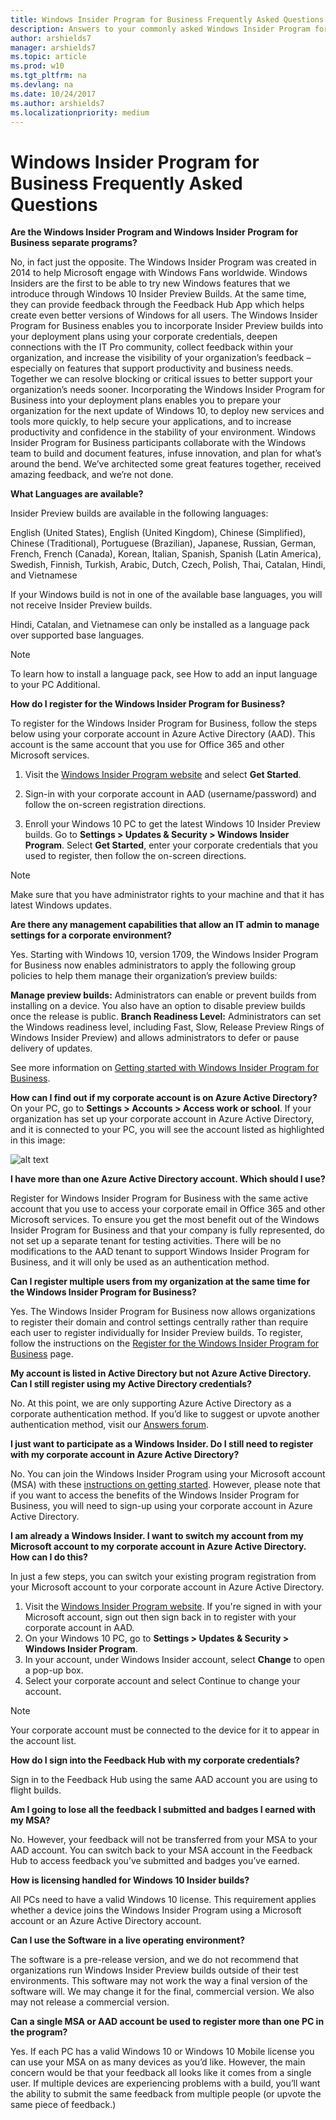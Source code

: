 ```yaml
---
title: Windows Insider Program for Business Frequently Asked Questions
description: Answers to your commonly asked Windows Insider Program for Business questions
author: arshields7
manager: arshields7
ms.topic: article
ms.prod: w10
ms.tgt_pltfrm: na
ms.devlang: na
ms.date: 10/24/2017
ms.author: arshields7
ms.localizationpriority: medium
---
```


# Windows Insider Program for Business Frequently Asked Questions
**Are the Windows Insider Program and Windows Insider Program for Business separate programs?**

No, in fact just the opposite. The Windows Insider Program was created in 2014 to help Microsoft engage with Windows Fans worldwide. Windows Insiders are the first to be able to try new Windows features that we introduce through Windows 10 Insider Preview Builds. At the same time, they can provide feedback through the Feedback Hub App which helps create even better versions of Windows for all users. The Windows Insider Program for Business enables you to incorporate Insider Preview builds into your deployment plans using your corporate credentials, deepen connections with the IT Pro community, collect feedback within your organization, and increase the visibility of your organization’s feedback – especially on features that support productivity and business needs. Together we can resolve blocking or critical issues to better support your organization’s needs sooner. Incorporating the Windows Insider Program for Business into your deployment plans enables you to prepare your organization for the next update of Windows 10, to deploy new services and tools more quickly, to help secure your applications, and to increase productivity and confidence in the stability of your environment. Windows Insider Program for Business participants collaborate with the Windows team to build and document features, infuse innovation, and plan for what’s around the bend. We’ve architected some great features together, received amazing feedback, and we’re not done.

**What Languages are available?**

Insider Preview builds are available in the following languages: 

English (United States), English (United Kingdom), Chinese (Simplified), Chinese (Traditional), Portuguese (Brazilian), Japanese, Russian, German, French, French (Canada), Korean, Italian, Spanish, Spanish (Latin America), Swedish, Finnish, Turkish, Arabic, Dutch, Czech, Polish, Thai, Catalan, Hindi, and Vietnamese

If your Windows build is not in one of the available base languages, you will not receive Insider Preview builds.

Hindi, Catalan, and Vietnamese can only be installed as a language pack over supported base languages.

> [!NOTE] 
> To learn how to install a language pack, see How to add an input language to your PC Additional.

**How do I register for the Windows Insider Program for Business?**

To register for the Windows Insider Program for Business, follow the steps below using your corporate account in Azure Active Directory (AAD). This account is the same account that you use for Office 365 and other Microsoft services.

1. Visit the [Windows Insider Program website](https://insider.windows.com) and select **Get Started**.

2. Sign-in with your corporate account in AAD (username/password) and follow the on-screen registration directions.

3. Enroll your Windows 10 PC to get the latest Windows 10 Insider Preview builds. Go to **Settings > Updates & Security > Windows Insider Program**. Select **Get Started**, enter your corporate credentials that you used to register, then follow the on-screen directions.

> [!NOTE] 
> Make sure that you have administrator rights to your machine and that it has latest Windows updates.

**Are there any management capabilities that allow an IT admin to manage settings for a corporate environment?**

Yes. Starting with Windows 10, version 1709, the Windows Insider Program for Business now enables administrators to apply the following group policies to help them manage their organization’s preview builds:

**Manage preview builds:** Administrators can enable or prevent builds from installing on a device. You also have an option to disable preview builds once the release is public.
**Branch Readiness Level:** Administrators can set the Windows readiness level, including Fast, Slow, Release Preview Rings of Windows Insider Preview) and allows administrators to defer or pause delivery of updates.

See more information on [Getting started with Windows Insider Program for Business](https://docs.microsoft.com/en-us/windows-insider/at-work-pro/wip-4-biz-get-started).

**How can I find out if my corporate account is on Azure Active Directory?**
On your PC, go to **Settings > Accounts > Access work or school**. If your organization has set up your corporate account in Azure Active Directory, and it is connected to your PC, you will see the account listed as highlighted in this image:

![alt text](https://docs.microsoft.com/en-us/windows/deployment/update/images/waas-wipfb-work-account.jpg "Device connected to work account")

**I have more than one Azure Active Directory account. Which should I use?**

Register for Windows Insider Program for Business with the same active account that you use to access your corporate email in Office 365 and other Microsoft services. To ensure you get the most benefit out of the Windows Insider Program for Business and that your company is fully represented, do not set up a separate tenant for testing activities. There will be no modifications to the AAD tenant to support Windows Insider Program for Business, and it will only be used as an authentication method.

**Can I register multiple users from my organization at the same time for the Windows Insider Program for Business?**

Yes. The Windows Insider Program for Business now allows organizations to register their domain and control settings centrally rather than require each user to register individually for Insider Preview builds. To register, follow the instructions on the [Register for the Windows Insider Program for Business](https://docs.microsoft.com/en-us/windows-insider/at-work-pro/wip-4-biz-register) page.

**My account is listed in Active Directory but not Azure Active Directory. Can I still register using my Active Directory credentials?**

No. At this point, we are only supporting Azure Active Directory as a corporate authentication method. If you’d like to suggest or upvote another authentication method, visit our [Answers forum](https://answers.microsoft.com/en-us/insider/forum).

**I just want to participate as a Windows Insider. Do I still need to register with my corporate account in Azure Active Directory?**

No. You can join the Windows Insider Program using your Microsoft account (MSA) with these [instructions on getting started](https://docs.microsoft.com/en-us/windows-insider/at-home/get-started). However, please note that if you want to access the benefits of the Windows Insider Program for Business, you will need to sign-up using your corporate account in Azure Active Directory.

**I am already a Windows Insider. I want to switch my account from my Microsoft account to my corporate account in Azure Active Directory. How can I do this?**

In just a few steps, you can switch your existing program registration from your Microsoft account to your corporate account in Azure Active Directory.

1. Visit the [Windows Insider Program website](https://insider.windows.com). If you're signed in with your Microsoft account, sign out then sign back in to register with your corporate account in AAD.
2. On your Windows 10 PC, go to **Settings > Updates & Security > Windows Insider Program**.
3. In your account, under Windows Insider account, select **Change** to open a pop-up box.
4. Select your corporate account and select Continue to change your account.

> [!NOTE] 
> Your corporate account must be connected to the device for it to appear in the account list.

**How do I sign into the Feedback Hub with my corporate credentials?**

Sign in to the Feedback Hub using the same AAD account you are using to flight builds.

**Am I going to lose all the feedback I submitted and badges I earned with my MSA?**

No. However, your feedback will not be transferred from your MSA to your AAD account. You can switch back to your MSA account in the Feedback Hub to access feedback you’ve submitted and badges you’ve earned.

**How is licensing handled for Windows 10 Insider builds?**

All PCs need to have a valid Windows 10 license. This requirement applies whether a device joins the Windows Insider Program using a Microsoft account or an Azure Active Directory account.

**Can I use the Software in a live operating environment?**

The software is a pre-release version, and we do not recommend that organizations run Windows Insider Preview builds outside of their test environments. This software may not work the way a final version of the software will. We may change it for the final, commercial version. We also may not release a commercial version.

**Can a single MSA or AAD account be used to register more than one PC in the program?**

Yes. If each PC has a valid Windows 10 or Windows 10 Mobile license you can use your MSA on as many devices as you’d like. However, the main concern would be that your feedback all looks like it comes from a single user. If multiple devices are experiencing problems with a build, you’ll want the ability to submit the same feedback from multiple people (or upvote the same piece of feedback.)
